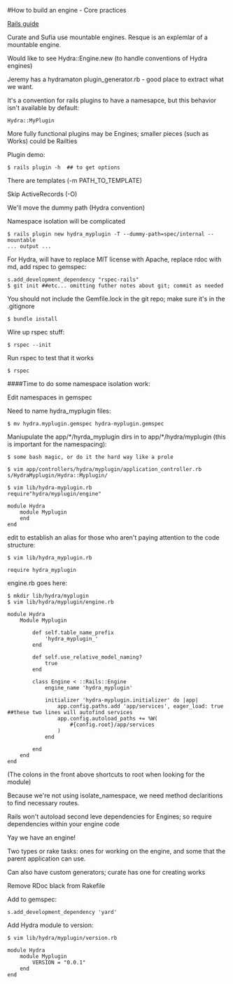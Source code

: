 #How to build an engine - Core practices

[Rails guide](http://guides.rubyonrails.org/engines.html)

Curate and Sufia use mountable engines.
Resque is an explemlar of a mountable engine.

Would like to see Hydra::Engine.new (to handle conventions of Hydra engines)

Jeremy has a hydramaton plugin_generator.rb - good place to extract what we want.

It's a convention for rails plugins to have a namesapce, but this behavior isn't available by default:

	Hydra::MyPlugin

More fully functional plugins may be Engines; smaller pieces (such as Works) could be Railties

Plugin demo:

	$ rails plugin -h  ## to get options

There are templates (-m PATH_TO_TEMPLATE)

Skip ActiveRecords (-O)

We'll move the dummy path (Hydra convention)

Namespace isolation will be complicated

	$ rails plugin new hydra_myplugin -T --dummy-path=spec/internal --mountable 
	... output ...

For Hydra, will have to replace MIT license with Apache, replace rdoc with md, add rspec to gemspec:

	s.add_development_dependency "rspec-rails"
	$ git init ##etc... omitting futher notes about git; commit as needed

You should not include the Gemfile.lock in the git repo; make sure it's in the .gitignore

	$ bundle install

Wire up rspec stuff:

	$ rspec --init 

Run rspec to test that it works

	$ rspec

####Time to do some namespace isolation work:

Edit namespaces in gemspec

Need to name hydra_myplugin files:

	$ mv hydra.myplugin.gemspec hydra-myplugin.gemspec

Maniupulate the app/\*/hyrda_myplugin dirs in to app/\*/hydra/myplugin (this is important for the namespacing):

	$ some bash magic, or do it the hard way like a prole

	$ vim app/controllers/hydra/myplugin/application_controller.rb
	s/HydraMyplugin/Hydra::Myplugin/

	$ vim lib/hydra-myplugin.rb
	require"hydra/myplugin/engine"

	module Hydra
		module Myplugin
		end
	end
	
edit to establish an alias for those who aren't paying attention to the code structure:

	$ vim lib/hydra_myplugin.rb

	require hydra_myplugin

engine.rb goes here:

	$ mkdir lib/hydra/myplugin
	$ vim lib/hydra/myplugin/engine.rb

	module Hydra
		Module Myplugin

			def self.table_name_prefix
				'hydra_myplugin_'
			end

			def self.use_relative_model_naming?
				true
			end

			class Engine < ::Rails::Engine
				engine_name 'hydra_myplugin'

				initializer 'hydra-myplugin.initializer' do |app|
					app.config.paths.add 'app/services', eager_load: true  ##these two lines will autofind services
					app.config.autoload_paths += %W(
						#{config.root}/app/services
					)
				end

			end
		end
	end

(The colons in the front above shortcuts to root when looking for the module)

Because we're not using isolate_namespace, we need method declaritions to find necessary routes.

Rails won't autoload second leve dependencies for Engines; so require dependencies within your engine code

Yay we have an engine!

Two types or rake tasks: ones for working on the engine, and some that the parent application can use.

Can also have custom generators; curate has one for creating works

Remove RDoc black from Rakefile

Add to gemspec:

	s.add_development_dependency 'yard'

Add Hydra module to version:

	$ vim lib/hydra/myplugin/version.rb

	module Hydra
		module Myplugin
			VERSION = "0.0.1"
		end
	end
